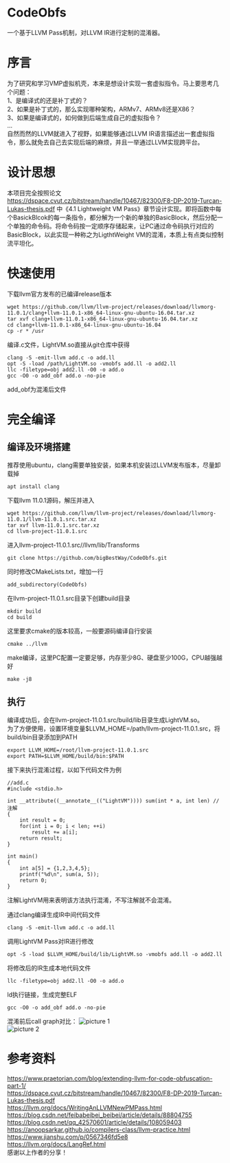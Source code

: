 # CodeObfs
一个基于LLVM Pass机制，对LLVM IR进行定制的混淆器。  
# 序言  
为了研究和学习VMP虚拟机壳，本来是想设计实现一套虚拟指令。马上要思考几个问题：  
1、是编译式的还是补丁式的？  
2、如果是补丁式的，那么实现哪种架构，ARMv7、ARMv8还是X86？  
3、如果是编译式的，如何做到后端生成自己的虚拟指令？  
...  
自然而然的LLVM就进入了视野，如果能够通过LLVM IR语言描述出一套虚拟指令，那么就免去自己去实现后端的麻烦，并且一举通过LLVM实现跨平台。
# 设计思想
本项目完全按照论文
https://dspace.cvut.cz/bitstream/handle/10467/82300/F8-DP-2019-Turcan-Lukas-thesis.pdf 中《4.1 Lightweight VM Pass》章节设计实现。即将函数中每个BasickBlcok的每一条指令，都分解为一个新的单独的BasicBlock，然后分配一个单独的命令码。将命令码按一定顺序存储起来，让PC通过命令码执行对应的BasicBlock，以此实现一种称之为LigthtWeight VM的混淆，本质上有点类似控制流平坦化。
# 快速使用

下载llvm官方发布的已编译release版本
```
wget https://github.com/llvm/llvm-project/releases/download/llvmorg-11.0.1/clang+llvm-11.0.1-x86_64-linux-gnu-ubuntu-16.04.tar.xz
tar xvf clang+llvm-11.0.1-x86_64-linux-gnu-ubuntu-16.04.tar.xz
cd clang+llvm-11.0.1-x86_64-linux-gnu-ubuntu-16.04
cp -r * /usr
```
编译.c文件，LightVM.so直接从git仓库中获得
```
clang -S -emit-llvm add.c -o add.ll
opt -S -load /path/LightVM.so -vmobfs add.ll -o add2.ll
llc -filetype=obj add2.ll -O0 -o add.o
gcc -O0 -o add_obf add.o -no-pie
```
add_obf为混淆后文件
# 完全编译
## 编译及环境搭建
推荐使用ubuntu，clang需要单独安装，如果本机安装过LLVM发布版本，尽量卸载掉
```
apt install clang
```
下载llvm 11.0.1源码，解压并进入
```
wget https://github.com/llvm/llvm-project/releases/download/llvmorg-11.0.1/llvm-11.0.1.src.tar.xz
tar xvf llvm-11.0.1.src.tar.xz
cd llvm-project-11.0.1.src
```
进入llvm-project-11.0.1.src//llvm/lib/Transforms
```
git clone https://github.com/bigBestWay/CodeObfs.git
```
同时修改CMakeLists.txt，增加一行
```
add_subdirectory(CodeObfs)
```
在llvm-project-11.0.1.src目录下创建build目录
```
mkdir build
cd build
```
这里要求cmake的版本较高，一般要源码编译自行安装
```
cmake ../llvm
```
make编译，这里PC配置一定要足够，内存至少8G、硬盘至少100G，CPU越强越好
```
make -j8
```
## 执行
编译成功后，会在llvm-project-11.0.1.src/build/lib目录生成LightVM.so。  
为了方便使用，设置环境变量$LLVM_HOME=/path/llvm-project-11.0.1.src，将build/bin目录添加到PATH
```
export LLVM_HOME=/root/llvm-project-11.0.1.src
export PATH=$LLVM_HOME/build/bin:$PATH
```
接下来执行混淆过程，以如下代码文件为例
```
//add.c
#include <stdio.h>

int __attribute((__annotate__(("LightVM")))) sum(int * a, int len) //注解
{
    int result = 0;
    for(int i = 0; i < len; ++i)
        result += a[i];
    return result;
}

int main()
{
    int a[5] = {1,2,3,4,5};
    printf("%d\n", sum(a, 5));
    return 0;
}

```
注解LightVM用来表明该方法执行混淆，不写注解就不会混淆。  

通过clang编译生成IR中间代码文件
```
clang -S -emit-llvm add.c -o add.ll
```
调用LightVM Pass对IR进行修改
```
opt -S -load $LLVM_HOME/build/lib/LightVM.so -vmobfs add.ll -o add2.ll
```
将修改后的IR生成本地代码文件
```
llc -filetype=obj add2.ll -O0 -o add.o
```
ld执行链接，生成完整ELF
```
gcc -O0 -o add_obf add.o -no-pie
```

混淆前后call graph对比：
![picture 1](images/87336040967362c5096fe0caf415adfb7ffb7bb453ae7944851ed65a82b3247d.png)  
![picture 2](images/d0addbff507cece9d2cee4d38bafe9cb43be8f539a489f33e21009162c5a4486.png)  


# 参考资料
https://www.praetorian.com/blog/extending-llvm-for-code-obfuscation-part-1/  
https://dspace.cvut.cz/bitstream/handle/10467/82300/F8-DP-2019-Turcan-Lukas-thesis.pdf  
https://llvm.org/docs/WritingAnLLVMNewPMPass.html  
https://blog.csdn.net/feibabeibei_beibei/article/details/88804755  
https://blog.csdn.net/qq_42570601/article/details/108059403  
https://anoopsarkar.github.io/compilers-class/llvm-practice.html  
https://www.jianshu.com/p/0567346fd5e8  
https://llvm.org/docs/LangRef.html  
感谢以上作者的分享！  
